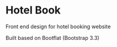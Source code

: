 Hotel Book
========

Front end design for hotel booking website

Built based on Bootflat (Bootstrap 3.3)